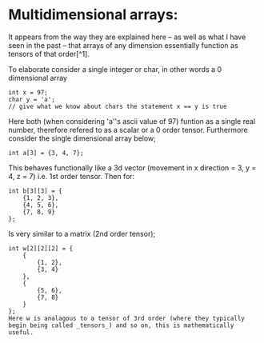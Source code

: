 # Multidimensional arrays:
It appears from the way they are explained here – as well as what I have seen in the past – that arrays of any dimension essentially function as tensors of that order[^1].

To elaborate consider a single integer or char, in other words a 0 dimensional array
```
int x = 97;
char y = 'a'; 
// give what we know about chars the statement x == y is true

```
Here both (when considering 'a''s ascii value of 97) funtion as a single real number, therefore refered to as a scalar or a 0 order tensor.
Furthermore consider the single dimensional array below;
```
int a[3] = {3, 4, 7};

```
This behaves functionally like a 3d vector (movement in x direction = 3, y = 4, z = 7) i.e. 1st order tensor. 
Then for:

```
int b[3][3] = {
    {1, 2, 3}, 
    {4, 5, 6},
    {7, 8, 9}
};

```
Is very similar to a matrix (2nd order tensor);
```
int w[2][2][2] = {
    {
        {1, 2},
        {3, 4}
    },
    {
        {5, 6},
        {7, 8}
    }
};
Here w is analagous to a tensor of 3rd order (where they typically begin being called _tensors_) and so on, this is mathematically useful.

